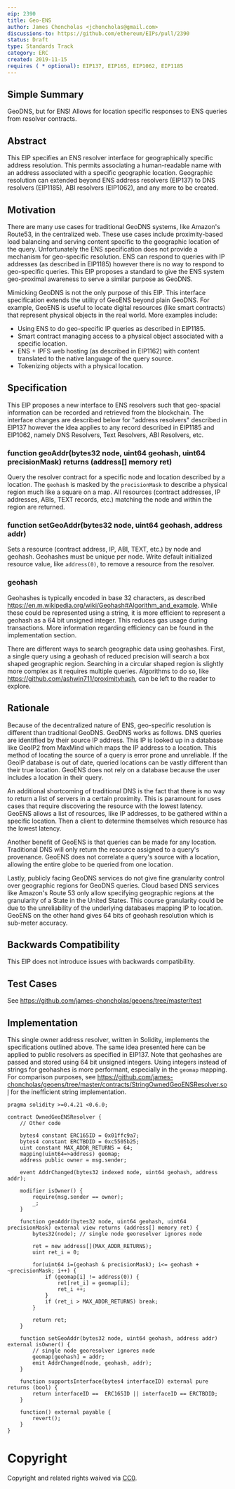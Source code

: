 ```yaml
---
eip: 2390
title: Geo-ENS
author: James Choncholas <jchoncholas@gmail.com>
discussions-to: https://github.com/ethereum/EIPs/pull/2390
status: Draft
type: Standards Track
category: ERC
created: 2019-11-15
requires ( * optional): EIP137, EIP165, EIP1062, EIP1185
---
```

<!--replaces ( * optional): <EIP number(s)> -->

<!--You can leave these HTML comments in your merged EIP and delete the visible duplicate text guides, they will not appear and may be helpful to refer to if you edit it again. This is the suggested template for new EIPs. Note that an EIP number will be assigned by an editor. When opening a pull request to submit your EIP, please use an abbreviated title in the filename, `eip-draft_title_abbrev.md`. The title should be 44 characters or less.-->

## Simple Summary
<!--"If you can't explain it simply, you don't understand it well enough." Provide a simplified and layman-accessible explanation of the EIP.-->
GeoDNS, but for ENS! Allows for location specific responses to ENS queries from resolver contracts.

## Abstract
<!--A short (~200 word) description of the technical issue being addressed.-->
This EIP specifies an ENS resolver interface for geographically specific address resolution.
This permits associating a human-readable name with an address associated with a specific geographic location.
Geographic resolution can extended beyond ENS address resolvers (EIP137) to DNS resolvers (EIP1185), ABI resolvers (EIP1062), and any more to be created.

## Motivation
<!--The motivation is critical for EIPs that want to change the Ethereum protocol. It should clearly explain why the existing protocol specification is inadequate to address the problem that the EIP solves. EIP submissions without sufficient motivation may be rejected outright.-->
There are many use cases for traditional GeoDNS systems, like Amazon's Route53, in the centralized web.
These use cases include proximity-based load balancing and serving content specific to the geographic location of the query.
Unfortunately the ENS specification does not provide a mechanism for geo-specific resolution.
ENS can respond to queries with IP addresses (as described in EIP1185) however there is no way to respond to geo-specific queries.
This EIP proposes a standard to give the ENS system geo-proximal awareness to serve a similar purpose as GeoDNS.

Mimicking GeoDNS is not the only purpose of this EIP.
This interface specification extends the utility of GeoENS beyond plain GeoDNS.
For example, GeoENS is useful to locate digital resources (like smart contracts) that represent physical objects in the real world.
More examples include:
 - Using ENS to do geo-specific IP queries as described in EIP1185.
 - Smart contract managing access to a physical object associated with a specific location.
 - ENS + IPFS web hosting (as described in EIP1162) with content translated to the native language of the query source.
 - Tokenizing objects with a physical location.

## Specification
<!--The technical specification should describe the syntax and semantics of any new feature. The specification should be detailed enough to allow competing, interoperable implementations for any of the current Ethereum platforms (go-ethereum, parity, cpp-ethereum, ethereumj, ethereumjs, and [others](https://github.com/ethereum/wiki/wiki/Clients)).-->
This EIP proposes a new interface to ENS resolvers such that geo-spacial information can be recorded and retrieved from the blockchain.
The interface changes are described below for "address resolvers" described in EIP137 however the idea applies to any record described in EIP1185 and EIP1062, namely DNS Resolvers, Text Resolvers, ABI Resolvers, etc.

### function geoAddr(bytes32 node, uint64 geohash, uint64 precisionMask) returns (address[] memory ret)
Query the resolver contract for a specific node and location described by a location.
The `geohash` is masked by the `precisionMask` to describe a physical region much like a square on a map.
All resources (contract addresses, IP addresses, ABIs, TEXT records, etc.) matching the node and within the region are returned.

### function setGeoAddr(bytes32 node, uint64 geohash, address addr)
Sets a resource (contract address, IP, ABI, TEXT, etc.) by node and geohash.
Geohashes must be unique per node.
Write default initialized resource value, like `address(0)`, to remove a resource from the resolver.

### geohash
Geohashes is typically encoded in base 32 characters, as described https://en.m.wikipedia.org/wiki/Geohash#Algorithm_and_example.
While these could be represented using a string, it is more efficient to represent a geohash as a 64 bit unsigned integer.
This reduces gas usage during transactions.
More information regarding efficiency can be found in the implementation section.

<!-- hilbert geohash -->

There are different ways to search geographic data using geohashes.
First, a single query using a geohash of reduced precision will search a box shaped geographic region.
Searching in a circular shaped region is slightly more complex as it requires multiple queries.
Algorithms to do so, like https://github.com/ashwin711/proximityhash, can be left to the reader to explore.

## Rationale
<!--The rationale fleshes out the specification by describing what motivated the design and why particular design decisions were made. It should describe alternate designs that were considered and related work, e.g. how the feature is supported in other languages. The rationale may also provide evidence of consensus within the community, and should discuss important objections or concerns raised during discussion.-->
Because of the decentralized nature of ENS, geo-specific resolution is different than traditional GeoDNS.
GeoDNS works as follows. DNS queries are identified by their source IP address.
This IP is looked up in a database like GeoIP2 from MaxMind which maps the IP address to a location.
This method of locating the source of a query is error prone and unreliable.
If the GeoIP database is out of date, queried locations can be vastly different than their true location.
GeoENS does not rely on a database because the user includes a location in their query.

An additional shortcoming of traditional DNS is the fact that there is no way to return a list of servers in a certain proximity.
This is paramount for uses cases that require discovering the resource with the lowest latency.
GeoENS allows a list of resources, like IP addresses, to be gathered within a specific location.
Then a client to determine themselves which resource has the lowest latency.

Another benefit of GeoENS is that queries can be made for any location.
Traditional DNS will only return the resource assigned to a query's provenance.
GeoENS does not correlate a query's source with a location, allowing the entire globe to be queried from one location.

Lastly, publicly facing GeoDNS services do not give fine granularity control over geographic regions for GeoDNS queries.
Cloud based DNS services like Amazon's Route 53 only allow specifying geographic regions at the granularity of a State in the United States.
This course granularity could be due to the unreliability of the underlying databases mapping IP to location.
GeoENS on the other hand gives 64 bits of geohash resolution which is sub-meter accuracy.


## Backwards Compatibility
<!--All EIPs that introduce backwards incompatibilities must include a section describing these incompatibilities and their severity. The EIP must explain how the author proposes to deal with these incompatibilities. EIP submissions without a sufficient backwards compatibility treatise may be rejected outright.-->
This EIP does not introduce issues with backwards compatibility.

## Test Cases
<!--Test cases for an implementation are mandatory for EIPs that are affecting consensus changes. Other EIPs can choose to include links to test cases if applicable.-->
See https://github.com/james-choncholas/geoens/tree/master/test

## Implementation
<!--The implementations must be completed before any EIP is given status "Final", but it need not be completed before the EIP is accepted. While there is merit to the approach of reaching consensus on the specification and rationale before writing code, the principle of "rough consensus and running code" is still useful when it comes to resolving many discussions of API details.-->

This single owner address resolver, written in Solidity, implements the specifications outlined above.
The same idea presented here can be applied to public resolvers as specified in EIP137.
Note that geohashes are passed and stored using 64 bit unsigned integers.
Using integers instead of strings for geohashes is more performant, especially in the `geomap` mapping.
For comparison purposes, see https://github.com/james-choncholas/geoens/tree/master/contracts/StringOwnedGeoENSResolver.sol for the inefficient string implementation.


```solidity
pragma solidity >=0.4.21 <0.6.0;

contract OwnedGeoENSResolver {
    // Other code

    bytes4 constant ERC165ID = 0x01ffc9a7;
    bytes4 constant ERCTBDID = 0xc5505b25;
    uint constant MAX_ADDR_RETURNS = 64;
    mapping(uint64=>address) geomap;
    address public owner = msg.sender;

    event AddrChanged(bytes32 indexed node, uint64 geohash, address addr);

    modifier isOwner() {
        require(msg.sender == owner);
        _;
    }

    function geoAddr(bytes32 node, uint64 geohash, uint64 precisionMask) external view returns (address[] memory ret) {
        bytes32(node); // single node georesolver ignores node

        ret = new address[](MAX_ADDR_RETURNS);
        uint ret_i = 0;

        for(uint64 i=(geohash & precisionMask); i<= geohash + ~precisionMask; i++) {
            if (geomap[i] != address(0)) {
                ret[ret_i] = geomap[i];
                ret_i ++;
            }
            if (ret_i > MAX_ADDR_RETURNS) break;
        }

        return ret;
    }

    function setGeoAddr(bytes32 node, uint64 geohash, address addr) external isOwner() {
        // single node georesolver ignores node
        geomap[geohash] = addr;
        emit AddrChanged(node, geohash, addr);
    }

    function supportsInterface(bytes4 interfaceID) external pure returns (bool) {
        return interfaceID ==  ERC165ID || interfaceID == ERCTBDID;
    }

    function() external payable {
        revert();
    }
}
```

# Copyright
Copyright and related rights waived via [CC0](https://creativecommons.org/publicdomain/zero/1.0/).
